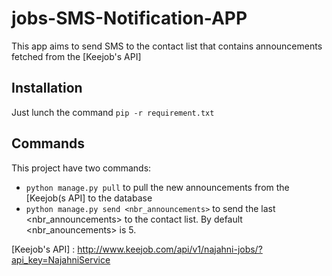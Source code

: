 # jobs-SMS-Notification-APP
This app aims to send SMS to the contact list that contains announcements fetched from the [Keejob's API]

Installation
------------

Just lunch the command `pip -r requirement.txt`

Commands
--------

This project have two commands:

- `python manage.py pull` to pull the new announcements from the [Keejob(s API] to the database
- `python manage.py send <nbr_announcements>` to send the last <nbr_announcements> to the contact list. By default <nbr_anouncements> is 5.



[Keejob's API] : http://www.keejob.com/api/v1/najahni-jobs/?api_key=NajahniService

